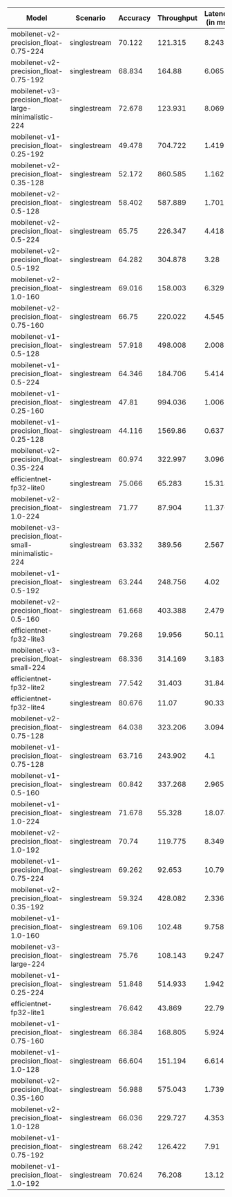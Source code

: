 | Model                                               | Scenario     |   Accuracy |   Throughput |   Latency (in ms) |
|-----------------------------------------------------|--------------|------------|--------------|-------------------|
| mobilenet-v2-precision_float-0.75-224               | singlestream |     70.122 |      121.315 |             8.243 |
| mobilenet-v2-precision_float-0.75-192               | singlestream |     68.834 |      164.88  |             6.065 |
| mobilenet-v3-precision_float-large-minimalistic-224 | singlestream |     72.678 |      123.931 |             8.069 |
| mobilenet-v1-precision_float-0.25-192               | singlestream |     49.478 |      704.722 |             1.419 |
| mobilenet-v2-precision_float-0.35-128               | singlestream |     52.172 |      860.585 |             1.162 |
| mobilenet-v2-precision_float-0.5-128                | singlestream |     58.402 |      587.889 |             1.701 |
| mobilenet-v2-precision_float-0.5-224                | singlestream |     65.75  |      226.347 |             4.418 |
| mobilenet-v2-precision_float-0.5-192                | singlestream |     64.282 |      304.878 |             3.28  |
| mobilenet-v2-precision_float-1.0-160                | singlestream |     69.016 |      158.003 |             6.329 |
| mobilenet-v2-precision_float-0.75-160               | singlestream |     66.75  |      220.022 |             4.545 |
| mobilenet-v1-precision_float-0.5-128                | singlestream |     57.918 |      498.008 |             2.008 |
| mobilenet-v1-precision_float-0.5-224                | singlestream |     64.346 |      184.706 |             5.414 |
| mobilenet-v1-precision_float-0.25-160               | singlestream |     47.81  |      994.036 |             1.006 |
| mobilenet-v1-precision_float-0.25-128               | singlestream |     44.116 |     1569.86  |             0.637 |
| mobilenet-v2-precision_float-0.35-224               | singlestream |     60.974 |      322.997 |             3.096 |
| efficientnet-fp32-lite0                             | singlestream |     75.066 |       65.283 |            15.318 |
| mobilenet-v2-precision_float-1.0-224                | singlestream |     71.77  |       87.904 |            11.376 |
| mobilenet-v3-precision_float-small-minimalistic-224 | singlestream |     63.332 |      389.56  |             2.567 |
| mobilenet-v1-precision_float-0.5-192                | singlestream |     63.244 |      248.756 |             4.02  |
| mobilenet-v2-precision_float-0.5-160                | singlestream |     61.668 |      403.388 |             2.479 |
| efficientnet-fp32-lite3                             | singlestream |     79.268 |       19.956 |            50.111 |
| mobilenet-v3-precision_float-small-224              | singlestream |     68.336 |      314.169 |             3.183 |
| efficientnet-fp32-lite2                             | singlestream |     77.542 |       31.403 |            31.844 |
| efficientnet-fp32-lite4                             | singlestream |     80.676 |       11.07  |            90.333 |
| mobilenet-v2-precision_float-0.75-128               | singlestream |     64.038 |      323.206 |             3.094 |
| mobilenet-v1-precision_float-0.75-128               | singlestream |     63.716 |      243.902 |             4.1   |
| mobilenet-v1-precision_float-0.5-160                | singlestream |     60.842 |      337.268 |             2.965 |
| mobilenet-v1-precision_float-1.0-224                | singlestream |     71.678 |       55.328 |            18.074 |
| mobilenet-v2-precision_float-1.0-192                | singlestream |     70.74  |      119.775 |             8.349 |
| mobilenet-v1-precision_float-0.75-224               | singlestream |     69.262 |       92.653 |            10.793 |
| mobilenet-v2-precision_float-0.35-192               | singlestream |     59.324 |      428.082 |             2.336 |
| mobilenet-v1-precision_float-1.0-160                | singlestream |     69.106 |      102.48  |             9.758 |
| mobilenet-v3-precision_float-large-224              | singlestream |     75.76  |      108.143 |             9.247 |
| mobilenet-v1-precision_float-0.25-224               | singlestream |     51.848 |      514.933 |             1.942 |
| efficientnet-fp32-lite1                             | singlestream |     76.642 |       43.869 |            22.795 |
| mobilenet-v1-precision_float-0.75-160               | singlestream |     66.384 |      168.805 |             5.924 |
| mobilenet-v1-precision_float-1.0-128                | singlestream |     66.604 |      151.194 |             6.614 |
| mobilenet-v2-precision_float-0.35-160               | singlestream |     56.988 |      575.043 |             1.739 |
| mobilenet-v2-precision_float-1.0-128                | singlestream |     66.036 |      229.727 |             4.353 |
| mobilenet-v1-precision_float-0.75-192               | singlestream |     68.242 |      126.422 |             7.91  |
| mobilenet-v1-precision_float-1.0-192                | singlestream |     70.624 |       76.208 |            13.122 |